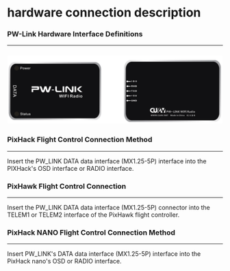 # hardware connection description

### PW-Link Hardware Interface Definitions

---

### ![](/assets/pw-link2.png)

### PixHack Flight Control Connection Method

---

Insert the PW\_LINK DATA data interface (MX1.25-5P) interface into the PIXHack's OSD interface or RADIO interface.

### PixHawk Flight Control Connection

---

Insert the PW\_LINK DATA data interface (MX1.25-5P) connector into the TELEM1 or TELEM2 interface of the PixHawk flight controller.

### PixHack NANO Flight Control Connection Method

---

Insert PW\_LINK's DATA data interface (MX1.25-5P) interface into the PixHack nano's OSD or RADIO interface.